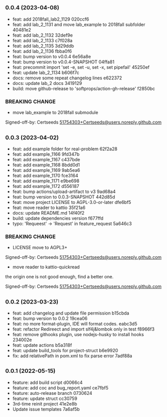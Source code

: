 ## <small>0.0.4 (2023-04-08)</small>

* feat: add 2018fall_lab2_1129 020ccf6
* feat: add lab_2_1131 and move lab_example to 2018fall subfolder 40481e2
* feat: add lab_2_1132 32def9e
* feat: add lab_2_1133 c7f028a
* feat: add lab_2_1135 3d29ddb
* feat: add lab_2_1136 fbba0f6
* feat: bump version to v0.0.4 6e56a8e
* feat: bump version to v0.0.4-SNAPSHOT 04ffa81
* feat: precommit import 'set -e, set -u, set -x, set pipefail' 45250ef
* feat: update lab_2_1134 b606f7c
* docs: remove some repeat changelog lines e622372
* docs: update lab_2 docs 3419129
* build: move github-release to 'softprops/action-gh-release' f2850bc

### BREAKING CHANGE

* move lab_example to 2018fall submodule

Signed-off-by: Certseeds <51754303+Certseeds@users.noreply.github.com>

## <small>0.0.3 (2023-04-02)</small>

* feat: add example folder for real-problem 62f2a28
* feat: add example_1166 9fd347b
* feat: add example_1167 c437bde
* feat: add example_1168 8bdd0d1
* feat: add example_1169 9ab5ea6
* feat: add example_1170 fce3164
* feat: add example_1171 e9be698
* feat: add example_1172 d556187
* feat: bump actions/upload-artifact to v3 9ad68a4
* feat: bump version to 0.0.3-SNAPSHOT 442d85d
* feat: move project LICENSE to AGPL-3.0-or-later dfe6bf5
* feat: move reader to kattio 35f21a6
* docs: update README.md 14f40f2
* build: update dependencies version f677ffd
* typo: 'Requeest' -> 'Request' in feature_request 5a646c3

### BREAKING CHANGE

* LICENSE move to AGPL3+

Signed-off-by: Certseeds <51754303+Certseeds@users.noreply.github.com>

* move reader to kattio-quickread

the origin one is not good enough, find a better one.

Signed-off-by: Certseeds <51754303+Certseeds@users.noreply.github.com>

## <small>0.0.2 (2023-03-23)</small>

* feat: add changelog and update file permission b15cbda
* feat: bump version to 0.0.2 19cea06
* feat: no more format-plugin, IDE will format codes. eabc3d5
* feat: refactor Redireect and import slf4j&lombok only in test f8966f3
* feat: remove githooks plugin, use nodejs-husky to install hooks 234002e
* feat: update actions b5a318f
* feat: update build_tools for project-struct b6e9920
* fix: add relativePath in pom.xml to fix parse error 7adf88a

## <small>0.0.1 (2022-05-15)</small>

* feature: add build script d0066c4
* feature: add coc and bug_report.yaml ce7fbf5
* feature: auto-release branch 0730624
* feature: update struct cc30759
* 3rd-time reinit project 41e2e8b
* Update issue templates 7a6af5b
